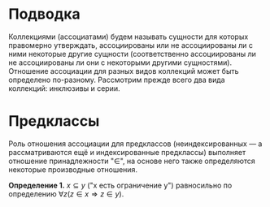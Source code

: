 # Подводка

Коллекциями (ассоциатами) будем называть сущности для которых правомерно утверждать, ассоциированы или не ассоциированы ли с ними некоторые другие сущности (соответственно ассоциированы  ли не ассоциированы ли они с некоторыми другими сущностями). Отношение ассоциации для разных видов коллекций может быть определено по-разному. Рассмотрим прежде всего два вида коллекций: инклюзивы и серии.

# Предклассы

Роль отношения ассоциации для предклассов (неиндексированных — а рассматриваются ещё и индексированные предклассы) выполняет отношение принадлежности "$\in$", на основе него также определяются некоторые производные отношения.

**Определение 1.** $x \subseteq y$ ("x есть ограничение y") равносильно по определению $\forall z (z \in x \Rightarrow z \in y)$.
